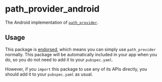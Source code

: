 # path\_provider\_android

The Android implementation of [`path_provider`][1].

## Usage

This package is [endorsed][2], which means you can simply use `path_provider`
normally. This package will be automatically included in your app when you do,
so you do not need to add it to your `pubspec.yaml`.

However, if you `import` this package to use any of its APIs directly, you
should add it to your `pubspec.yaml` as usual.

[1]: https://pub.dev/packages/path_provider
[2]: https://flutter.dev/to/endorsed-federated-plugin
